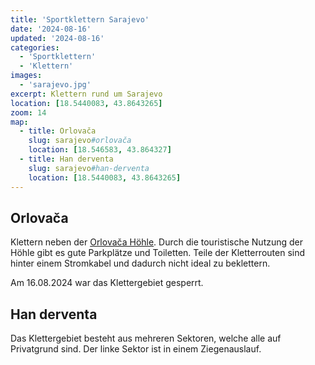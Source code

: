 ```yaml
---
title: 'Sportklettern Sarajevo'
date: '2024-08-16'
updated: '2024-08-16'
categories:
  - 'Sportklettern'
  - 'Klettern'
images: 
  - 'sarajevo.jpg'
excerpt: Klettern rund um Sarajevo
location: [18.5440083, 43.8643265]
zoom: 14
map:
  - title: Orlovača
    slug: sarajevo#orlovača
    location: [18.546583, 43.864327]
  - title: Han derventa
    slug: sarajevo#han-derventa
    location: [18.5440083, 43.8643265]
---
```


## Orlovača

Klettern neben der [Orlovača Höhle](https://de.wikipedia.org/wiki/Tropfsteinh%C3%B6hle_Orlova%C4%8Da). Durch die touristische Nutzung der Höhle gibt es gute Parkplätze und Toiletten. Teile der Kletterrouten sind hinter einem Stromkabel und dadurch nicht ideal zu beklettern. 

Am 16.08.2024 war das Klettergebiet gesperrt.

## Han derventa
Das Klettergebiet besteht aus mehreren Sektoren, welche alle auf Privatgrund sind. Der linke Sektor ist in einem Ziegenauslauf.